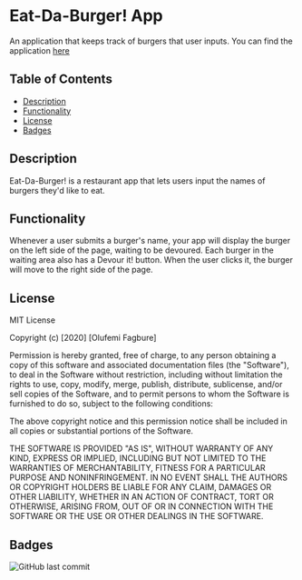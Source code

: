 # Eat-Da-Burger! App
An application that keeps track of burgers that user inputs. You can find the application [here](https://blooming-reaches-06138.herokuapp.com/)

## Table of Contents 

* [Description](#Description)
* [Functionality](#Functionality)
* [License](#license)
* [Badges](#Badges)

## Description
Eat-Da-Burger! is a restaurant app that lets users input the names of burgers they'd like to eat. 

## Functionality
Whenever a user submits a burger's name, your app will display the burger on the left side of the page, waiting to be devoured. Each burger in the waiting area also has a Devour it! button. When the user clicks it, the burger will move to the right side of the page.

## License

MIT License

Copyright (c) [2020] [Olufemi Fagbure]

Permission is hereby granted, free of charge, to any person obtaining a copy
of this software and associated documentation files (the "Software"), to deal
in the Software without restriction, including without limitation the rights
to use, copy, modify, merge, publish, distribute, sublicense, and/or sell
copies of the Software, and to permit persons to whom the Software is
furnished to do so, subject to the following conditions:

The above copyright notice and this permission notice shall be included in all
copies or substantial portions of the Software.

THE SOFTWARE IS PROVIDED "AS IS", WITHOUT WARRANTY OF ANY KIND, EXPRESS OR
IMPLIED, INCLUDING BUT NOT LIMITED TO THE WARRANTIES OF MERCHANTABILITY,
FITNESS FOR A PARTICULAR PURPOSE AND NONINFRINGEMENT. IN NO EVENT SHALL THE
AUTHORS OR COPYRIGHT HOLDERS BE LIABLE FOR ANY CLAIM, DAMAGES OR OTHER
LIABILITY, WHETHER IN AN ACTION OF CONTRACT, TORT OR OTHERWISE, ARISING FROM,
OUT OF OR IN CONNECTION WITH THE SOFTWARE OR THE USE OR OTHER DEALINGS IN THE
SOFTWARE.


## Badges

![GitHub last commit](https://img.shields.io/github/last-commit/ofagbure/Eat-da-burger)
